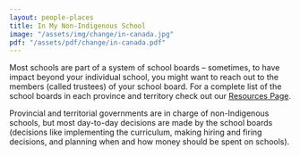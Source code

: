 ```yaml
---
layout: people-places
title: In My Non-Indigenous School
image: "/assets/img/change/in-canada.jpg"
pdf: "/assets/pdf/change/in-canada.pdf"
---
```


Most schools are part of a system of school boards – sometimes, to have impact beyond your individual school, you might want to reach out to the members (called trustees) of your school board. For a complete list of the school boards in each province and territory check out our [Resources Page](/resources).

Provincial and territorial governments are in charge of non-Indigenous schools, but most day-to-day decisions are made by the school boards (decisions like implementing the curriculum, making hiring and firing decisions, and planning when and how money should be spent on schools).
